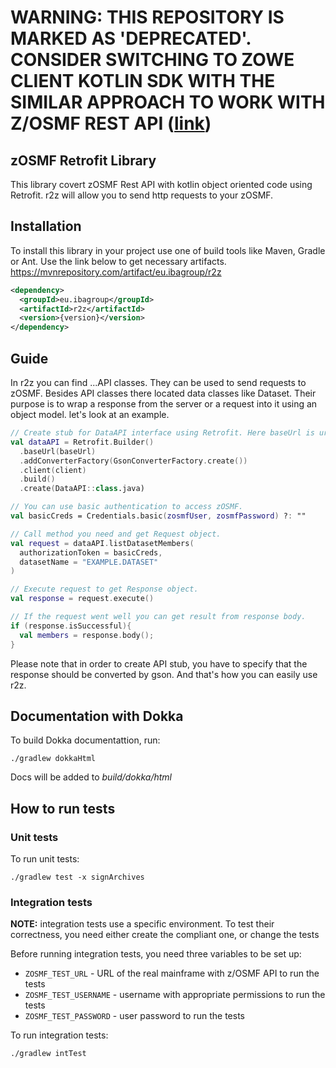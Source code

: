 # WARNING: THIS REPOSITORY IS MARKED AS 'DEPRECATED'. CONSIDER SWITCHING TO ZOWE CLIENT KOTLIN SDK WITH THE SIMILAR APPROACH TO WORK WITH Z/OSMF REST API ([link](https://github.com/zowe/zowe-client-kotlin-sdk))

## zOSMF Retrofit Library
This library covert zOSMF Rest API with kotlin object oriented code using Retrofit. r2z will allow you to send http requests to your zOSMF.

## Installation
To install this library in your project use one of build tools like Maven, Gradle or Ant. Use the link below to get necessary artifacts.
https://mvnrepository.com/artifact/eu.ibagroup/r2z
```xml
<dependency>
  <groupId>eu.ibagroup</groupId>
  <artifactId>r2z</artifactId>
  <version>{version}</version>
</dependency>
```

## Guide
In r2z you can find ...API classes. They can be used to send requests to zOSMF. Besides API classes there located data classes like Dataset. Their purpose is to wrap a response from the server or a request into it using an object model. let's look at an example.
```kotlin
// Create stub for DataAPI interface using Retrofit. Here baseUrl is url of your zOSMF service.
val dataAPI = Retrofit.Builder()
  .baseUrl(baseUrl)
  .addConverterFactory(GsonConverterFactory.create())
  .client(client)
  .build()
  .create(DataAPI::class.java)

// You can use basic authentication to access zOSMF.
val basicCreds = Credentials.basic(zosmfUser, zosmfPassword) ?: ""

// Call method you need and get Request object.
val request = dataAPI.listDatasetMembers(
  authorizationToken = basicCreds,
  datasetName = "EXAMPLE.DATASET"
)

// Execute request to get Response object.
val response = request.execute()

// If the request went well you can get result from response body.
if (response.isSuccessful){
  val members = response.body();
}
```
Please note that in order to create API stub, you have to specify that the response should be converted by gson. And that's how you can easily use r2z.

## Documentation with Dokka

To build Dokka documentattion, run:
```
./gradlew dokkaHtml
```
Docs will be added to *build/dokka/html*

## How to run tests

### Unit tests
To run unit tests:
```
./gradlew test -x signArchives
```
### Integration tests
**NOTE:** integration tests use a specific environment. To test their correctness, you need either create the compliant one, or change the tests

Before running integration tests, you need three variables to be set up:
- ``ZOSMF_TEST_URL`` - URL of the real mainframe with z/OSMF API to run the tests
- ``ZOSMF_TEST_USERNAME`` - username with appropriate permissions to run the tests
- ``ZOSMF_TEST_PASSWORD`` - user password to run the tests

To run integration tests:
```
./gradlew intTest
```
